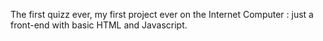 The first quizz ever, my first project ever on the Internet Computer : just a front-end with basic HTML and Javascript. 
